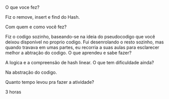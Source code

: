 ﻿O que voce fez?

Fiz o remove, insert e find do Hash.

Com quem e como você fez?

Fiz o codigo sozinho, baseando-se na ideia do pseudocodigo que você deixou disponível no proprio codigo. Fui desenrolando o resto sozinho, mas quando travava em umas partes, eu recorria a suas aulas para esclarecer melhor a abtração do codigo.
O que aprendeu e sabe fazer?

  A logica e a compreensão de hash linear.
O que tem dificuldade ainda?

Na abstração do codigo.

Quanto tempo levou pra fazer a atividade?

3 horas
